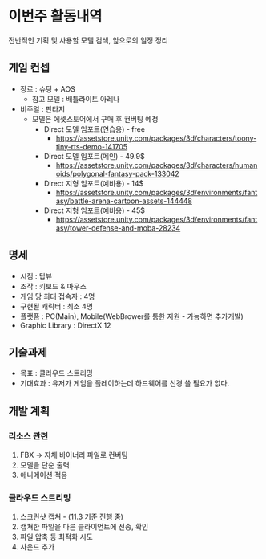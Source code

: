 # 이번주 활동내역
전반적인 기획 및 사용할 모델 검색, 앞으로의 일정 정리
## 게임 컨셉
  - 장르 : 슈팅 + AOS
    - 참고 모델 : 배틀라이트 아레나
  - 비주얼 : 판타지
    - 모델은 에셋스토어에서 구매 후 컨버팅 예정
      - Direct 모델 임포트(연습용) - free
        - https://assetstore.unity.com/packages/3d/characters/toony-tiny-rts-demo-141705
      - Direct 모델 임포트(메인) - 49.9$
        - https://assetstore.unity.com/packages/3d/characters/humanoids/polygonal-fantasy-pack-133042
      - Direct 지형 임포트(예비용) - 14$
        - https://assetstore.unity.com/packages/3d/environments/fantasy/battle-arena-cartoon-assets-144448
      - Direct 지형 임포트(예비용) - 45$
        - https://assetstore.unity.com/packages/3d/environments/fantasy/tower-defense-and-moba-28234

## 명세
  - 시점 : 탑뷰
  - 조작 : 키보드 & 마우스
  - 게임 당 최대 접속자 : 4명
  - 구현될 캐릭터 : 최소 4명
  - 플랫폼 : PC(Main), Mobile(WebBrower를 통한 지원 - 가능하면 추가개발)
  - Graphic Library : DirectX 12

## 기술과제
  - 목표 : 클라우드 스트리밍
  - 기대효과 : 유저가 게임을 플레이하는데 하드웨어를 신경 쓸 필요가 없다.

## 개발 계획
### 리소스 관련
1. FBX -> 자체 바이너리 파일로 컨버팅
2. 모델을 단순 출력
3. 애니메이션 적용

### 클라우드 스트리밍
1. 스크린샷 캡쳐 - (11.3 기준 진행 중)
2. 캡쳐한 파일을 다른 클라이언트에 전송, 확인
3. 파일 압축 등 최적화 시도
4. 사운드 추가